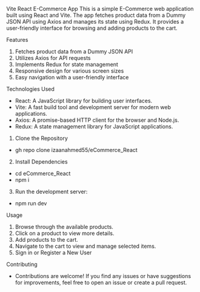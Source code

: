 Vite React E-Commerce App
This is a simple E-Commerce web application built using React and Vite. The app fetches product data from a Dummy JSON API using Axios and manages its state using Redux. It provides a user-friendly interface for browsing and adding products to the cart.

Features
1. Fetches product data from a Dummy JSON API
2. Utilizes Axios for API requests
3. Implements Redux for state management
4. Responsive design for various screen sizes
5. Easy navigation with a user-friendly interface

Technologies Used
- React: A JavaScript library for building user interfaces.
- Vite: A fast build tool and development server for modern web applications.
- Axios: A promise-based HTTP client for the browser and Node.js.
- Redux: A state management library for JavaScript applications.

1. Clone the Repository
- gh repo clone izaanahmed55/eCommerce_React
2. Install Dependencies
- cd eCommerce_React
- npm i
3. Run the development server:
- npm run dev

Usage
1. Browse through the available products.
2. Click on a product to view more details.
3. Add products to the cart.
4. Navigate to the cart to view and manage selected items.
5. Sign in or Register a New User

Contributing
- Contributions are welcome! If you find any issues or have suggestions for improvements, feel free to open an issue or create a pull request.
